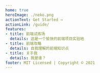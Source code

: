 ```yaml
---
home: true
heroImage: ./neko.png
actionText: Get Started →
actionLink: /guide/
features:
- title: 前端试炼场
  details: 这是一个愉快的前端项目实验地
- title: 前端攻略
  details: 自我理解的前端知识点
- title: 关于我
  details: 我是谁？
footer: MIT Licensed | Copyright © 2021
---
```

